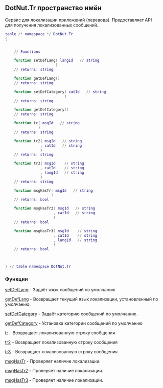## DotNut.Tr пространство имён


Сервис для локализации приложений (перевода). Предоставляет API для получения локализованных сообщений.
```lua
table /* namespace */ DotNut.Tr
{


    // Functions

    function setDefLang( langId   // string
                       )
    // returns: string

    function getDefLang()
    // returns: string

    function setDefCategory( catId   // string
                           )
    // returns: string

    function getDefCategory()
    // returns: string

    function tr( msgId   // string
               )
    // returns: string

    function tr2( msgId   // string
                , catId   // string
                )
    // returns: string

    function tr3( msgId    // string
                , catId    // string
                , langId   // string
                )
    // returns: string

    function msgHasTr( msgId   // string
                     )
    // returns: bool

    function msgHasTr2( msgId   // string
                      , catId   // string
                      )
    // returns: bool

    function msgHasTr3( msgId    // string
                      , catId    // string
                      , langId   // string
                      )
    // returns: bool



} // table namespace DotNut.Tr
```


### Функции


[setDefLang](../DotNut/Tr/setDefLang.md) - Задаёт язык сообщений по умолчанию


[getDefLang](../DotNut/Tr/getDefLang.md) - Возвращает текущий язык локализации, установленный по умолчанию.


[setDefCategory](../DotNut/Tr/setDefCategory.md) - Задаёт категорию сообщений по умолчанию.


[getDefCategory](../DotNut/Tr/getDefCategory.md) - Установка категории сообщений по умолчанию


[tr](../DotNut/Tr/tr.md) - Возвращает локализованную строку сообщения


[tr2](../DotNut/Tr/tr2.md) - Возвращает локализованную строку сообщения


[tr3](../DotNut/Tr/tr3.md) - Возвращает локализованную строку сообщения


[msgHasTr](../DotNut/Tr/msgHasTr.md) - Проверяет наличие локализации.


[msgHasTr2](../DotNut/Tr/msgHasTr2.md) - Проверяет наличие локализации.


[msgHasTr3](../DotNut/Tr/msgHasTr3.md) - Проверяет наличие локализации.

